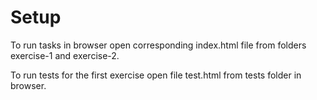 # Setup
To run tasks in browser open corresponding index.html file from folders exercise-1 and exercise-2.

To run tests for the first exercise open file test.html from tests folder in browser.
